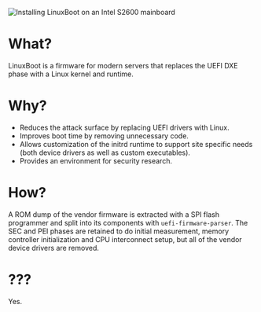 ![Installing LinuxBoot on an Intel S2600 mainboard](images/s2600-flash.jpg)

What?
===

LinuxBoot is a firmware for modern servers that replaces the UEFI DXE
phase with a Linux kernel and runtime.


Why?
===

* Reduces the attack surface by replacing UEFI drivers with Linux.
* Improves boot time by removing unnecessary code.
* Allows customization of the initrd runtime to support site specific
needs (both device drivers as well as custom executables).
* Provides an environment for security research.


How?
===

A ROM dump of the vendor firmware is extracted with a SPI
flash programmer and split into its components with
`uefi-firmware-parser`.
The SEC and PEI phases are retained to do initial measurement, memory
controller initialization and CPU interconnect setup, but all of the
vendor device drivers are removed.


???
===
Yes.
